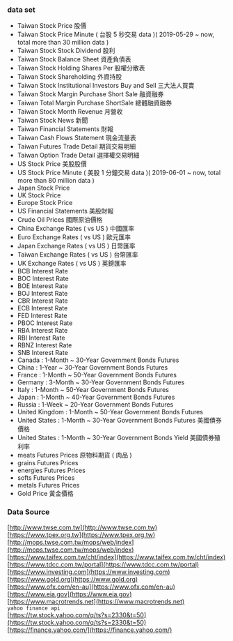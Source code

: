 ### data set

* Taiwan Stock Price 股價
* Taiwan Stock Price Minute ( 台股 5 秒交易 data )( 2019-05-29 ~ now, total more than 30 million data )
* Taiwan Stock Stock Dividend 股利
* Taiwan Stock Balance Sheet 資產負債表
* Taiwan Stock Holding Shares Per 股權分散表
* Taiwan Stock Shareholding 外資持股
* Taiwan Stock Institutional Investors Buy and Sell 三大法人買賣
* Taiwan Stock Margin Purchase Short Sale 融資融券
* Taiwan Total Margin Purchase ShortSale 總體融資融券
* Taiwan Stock Month Revenue 月營收
* Taiwan Stock News 新聞
* Taiwan Financial Statements 財報
* Taiwan Cash Flows Statement 現金流量表
* Taiwan Futures Trade Detail 期貨交易明細
* Taiwan Option Trade Detail 選擇權交易明細
* US Stock Price 美股股價
* US Stock Price Minute ( 美股 1 分鐘交易 data )( 2019-06-01 ~ now, total more than 80 million data )
* Japan Stock Price 
* UK Stock Price
* Europe Stock Price
* US Financial Statements 美股財報
* Crude Oil Prices 國際原油價格
* China Exchange Rates ( vs US ) 中國匯率
* Euro Exchange Rates ( vs US ) 歐元匯率
* Japan Exchange Rates ( vs US ) 日幣匯率
* Taiwan Exchange Rates ( vs US ) 台幣匯率
* UK Exchange Rates ( vs US ) 英鎊匯率
* BCB Interest Rate
* BOC Interest Rate
* BOE Interest Rate
* BOJ Interest Rate
* CBR Interest Rate
* ECB Interest Rate
* FED Interest Rate
* PBOC Interest Rate
* RBA Interest Rate
* RBI Interest Rate
* RBNZ Interest Rate
* SNB Interest Rate
* Canada : 1-Month ~ 30-Year Government Bonds Futures
* China : 1-Year ~ 30-Year Government Bonds Futures
* France : 1-Month ~ 50-Year Government Bonds Futures
* Germany : 3-Month ~ 30-Year Government Bonds Futures
* Italy : 1-Month ~ 50-Year Government Bonds Futures
* Japan : 1-Month ~ 40-Year Government Bonds Futures
* Russia : 1-Week ~ 20-Year Government Bonds Futures
* United Kingdom : 1-Month ~ 50-Year Government Bonds Futures
* United States : 1-Month ~ 30-Year Government Bonds Futures 美國債券價格
* United States : 1-Month ~ 30-Year Government Bonds Yield 美國債券殖利率
* meats Futures Prices 原物料期貨 ( 肉品 )
* grains Futures Prices
* energies Futures Prices
* softs Futures Prices
* metals Futures Prices
* Gold Price 黃金價格


### Data Source <br>
[http://www.twse.com.tw](http://www.twse.com.tw)<br>
[https://www.tpex.org.tw](https://www.tpex.org.tw)<br>
[http://mops.twse.com.tw/mops/web/index](http://mops.twse.com.tw/mops/web/index)<br>
[https://www.taifex.com.tw/cht/index](https://www.taifex.com.tw/cht/index)<br>
[https://www.tdcc.com.tw/portal](https://www.tdcc.com.tw/portal)<br>
[https://www.investing.com](https://www.investing.com)<br>
[https://www.gold.org](https://www.gold.org)<br>
[https://www.ofx.com/en-au](https://www.ofx.com/en-au)<br>
[https://www.eia.gov](https://www.eia.gov)<br>
[https://www.macrotrends.net](https://www.macrotrends.net)<br>
`yahoo finance api`<br>
[https://tw.stock.yahoo.com/q/ts?s=2330&t=50](https://tw.stock.yahoo.com/q/ts?s=2330&t=50)<br>
[https://finance.yahoo.com/](https://finance.yahoo.com/)<br>
